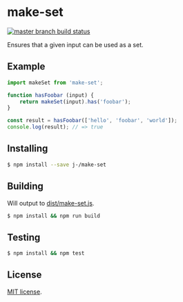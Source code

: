 # make-set

[![master branch build status][build-icon]][build-link]

Ensures that a given input can be used as a set.

## Example

```js
import makeSet from 'make-set';

function hasFoobar (input) {
    return makeSet(input).has('foobar');
}

const result = hasFoobar(['hello', 'foobar', 'world']);
console.log(result); // => true
```

## Installing

```sh
$ npm install --save j-/make-set
```

## Building

Will output to [dist/make-set.js](dist/make-set.js).

```sh
$ npm install && npm run build
```

## Testing

```sh
$ npm install && npm test
```

## License

[MIT license](LICENSE).

[build-icon]: https://travis-ci.org/j-/make-set.svg?branch=master
[build-link]: https://travis-ci.org/j-/make-set

